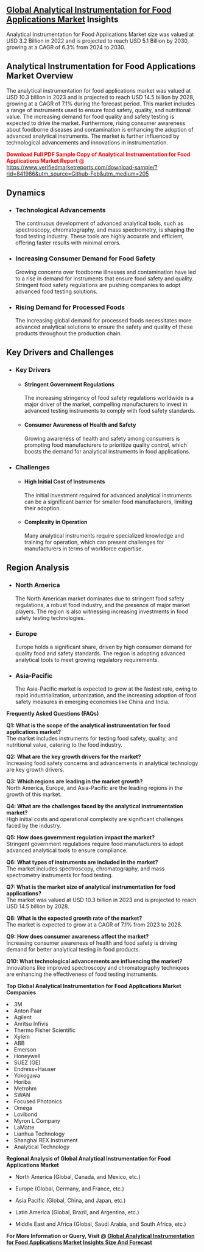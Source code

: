 <h2><a href="https://www.verifiedmarketreports.com/download-sample/?rid=841986&amp;utm_source=Github&amp;utm_medium=205" target="_blank">Global Analytical Instrumentation for Food Applications Market</a> Insights</h2><p>Analytical Instrumentation for Food Applications Market size was valued at USD 3.2 Billion in 2022 and is projected to reach USD 5.1 Billion by 2030, growing at a CAGR of 6.3% from 2024 to 2030.</p><p> <h2>Analytical Instrumentation for Food Applications Market Overview</h2> <p>The analytical instrumentation for food applications market was valued at USD 10.3 billion in 2023 and is projected to reach USD 14.5 billion by 2028, growing at a CAGR of 7.1% during the forecast period. This market includes a range of instruments used to ensure food safety, quality, and nutritional value. The increasing demand for food quality and safety testing is expected to drive the market. Furthermore, rising consumer awareness about foodborne diseases and contamination is enhancing the adoption of advanced analytical instruments. The market is further influenced by technological advancements and innovations in instrumentation. <p><span class=""><span style="color: #ff0000;"><strong>Download Full PDF Sample Copy of Analytical Instrumentation for Food Applications Market Report</strong> @ </span><a href="https://www.verifiedmarketreports.com/download-sample/?rid=841986&amp;utm_source=Github-Feb&amp;utm_medium=205" target="_blank">https://www.verifiedmarketreports.com/download-sample/?rid=841986&amp;utm_source=Github-Feb&amp;utm_medium=205</a></span></p></p> <h2>Dynamics</h2> <ul> <li><h3>Technological Advancements</h3> The continuous development of advanced analytical tools, such as spectroscopy, chromatography, and mass spectrometry, is shaping the food testing industry. These tools are highly accurate and efficient, offering faster results with minimal errors.</li> <li><h3>Increasing Consumer Demand for Food Safety</h3> Growing concerns over foodborne illnesses and contamination have led to a rise in demand for instruments that ensure food safety and quality. Stringent food safety regulations are pushing companies to adopt advanced food testing solutions.</li> <li><h3>Rising Demand for Processed Foods</h3> The increasing global demand for processed foods necessitates more advanced analytical solutions to ensure the safety and quality of these products throughout the production chain.</li> </ul> <h2>Key Drivers and Challenges</h2> <ul> <li><h3>Key Drivers</h3> <ul> <li><h4>Stringent Government Regulations</h4> The increasing stringency of food safety regulations worldwide is a major driver of the market, compelling manufacturers to invest in advanced testing instruments to comply with food safety standards.</li> <li><h4>Consumer Awareness of Health and Safety</h4> Growing awareness of health and safety among consumers is prompting food manufacturers to prioritize quality control, which boosts the demand for analytical instruments in food applications.</li> </ul> </li> <li><h3>Challenges</h3> <ul> <li><h4>High Initial Cost of Instruments</h4> The initial investment required for advanced analytical instruments can be a significant barrier for smaller food manufacturers, limiting their adoption.</li> <li><h4>Complexity in Operation</h4> Many analytical instruments require specialized knowledge and training for operation, which can present challenges for manufacturers in terms of workforce expertise.</li> </ul> </li> </ul> <h2>Region Analysis</h2> <ul> <li><h3>North America</h3> The North American market dominates due to stringent food safety regulations, a robust food industry, and the presence of major market players. The region is also witnessing increasing investments in food safety testing technologies.</li> <li><h3>Europe</h3> Europe holds a significant share, driven by high consumer demand for quality food and safety standards. The region is adopting advanced analytical tools to meet growing regulatory requirements.</li> <li><h3>Asia-Pacific</h3> The Asia-Pacific market is expected to grow at the fastest rate, owing to rapid industrialization, urbanization, and the increasing adoption of food safety measures in emerging economies like China and India.</li> </ul> <p><strong>Frequently Asked Questions (FAQs)</strong></p> <p><strong>Q1: What is the scope of the analytical instrumentation for food applications market?</strong><br> The market includes instruments for testing food safety, quality, and nutritional value, catering to the food industry.</p> <p><strong>Q2: What are the key growth drivers for the market?</strong><br> Increasing food safety concerns and advancements in analytical technology are key growth drivers.</p> <p><strong>Q3: Which regions are leading in the market growth?</strong><br> North America, Europe, and Asia-Pacific are the leading regions in the growth of this market.</p> <p><strong>Q4: What are the challenges faced by the analytical instrumentation market?</strong><br> High initial costs and operational complexity are significant challenges faced by the industry.</p> <p><strong>Q5: How does government regulation impact the market?</strong><br> Stringent government regulations require food manufacturers to adopt advanced analytical tools to ensure compliance.</p> <p><strong>Q6: What types of instruments are included in the market?</strong><br> The market includes spectroscopy, chromatography, and mass spectrometry instruments for food testing.</p> <p><strong>Q7: What is the market size of analytical instrumentation for food applications?</strong><br> The market was valued at USD 10.3 billion in 2023 and is projected to reach USD 14.5 billion by 2028.</p> <p><strong>Q8: What is the expected growth rate of the market?</strong><br> The market is expected to grow at a CAGR of 7.1% from 2023 to 2028.</p> <p><strong>Q9: How does consumer awareness affect the market?</strong><br> Increasing consumer awareness of health and food safety is driving demand for better analytical testing in food products.</p> <p><strong>Q10: What technological advancements are influencing the market?</strong><br> Innovations like improved spectroscopy and chromatography techniques are enhancing the effectiveness of food testing instruments.</p> </p><p><strong>Top Global Analytical Instrumentation for Food Applications Market Companies</strong></p><div data-test-id=""><p><li>3M</li><li> Anton Paar</li><li> Agilent</li><li> Anritsu Infivis</li><li> Thermo Fisher Scientific</li><li> Xylem</li><li> ABB</li><li> Emerson</li><li> Honeywell</li><li> SUEZ (GE)</li><li> Endress+Hauser</li><li> Yokogawa</li><li> Horiba</li><li> Metrohm</li><li> SWAN</li><li> Focused Photonics</li><li> Omega</li><li> Lovibond</li><li> Myron L Company</li><li> LaMatte</li><li> Lianhua Technology</li><li> Shanghai REX Instrument</li><li> Analytical Technology</li></p><div><strong>Regional Analysis of&nbsp;Global Analytical Instrumentation for Food Applications Market</strong></div><ul><li dir="ltr"><p dir="ltr">North America&nbsp;(Global, Canada, and Mexico, etc.)</p></li><li dir="ltr"><p dir="ltr">Europe (Global, Germany, and France, etc.)</p></li><li dir="ltr"><p dir="ltr">Asia Pacific&nbsp;(Global, China, and Japan, etc.)</p></li><li dir="ltr"><p dir="ltr">Latin America&nbsp;(Global, Brazil, and Argentina, etc.)</p></li><li dir="ltr">Middle East and Africa&nbsp;(Global, Saudi Arabia, and South Africa, etc.)</li></ul><p><strong>For More Information or Query, Visit @&nbsp;</strong><strong><a href="https://www.verifiedmarketreports.com/product/analytical-instrumentation-for-food-applications-market/?utm_source=Github&amp;utm_medium=205" target="_blank">Global Analytical Instrumentation for Food Applications Market Insights Size And Forecast</a></strong></p></div>
